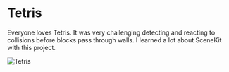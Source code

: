# Tetris

Everyone loves Tetris.  It was very challenging detecting and reacting to collisions before blocks
pass through walls.  I learned a lot about SceneKit with this project.

![Tetris](https://github.com/InvaderZim62/Tetris/assets/34785252/15b4d110-c1a1-4c87-b9a6-ce3be0e59072)
